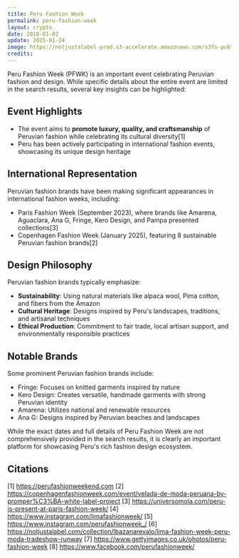 ```yaml
---
title: Peru Fashion Week
permalink: peru-fashion-week
layout: crypto
date: 2018-01-02
update: 2025-01-24
image: https://notjustalabel-prod.s3-accelerate.amazonaws.com/s3fs-public/styles/njal_large/public/LISBAZANAREVALO%20%2820%29%20copy_0.jpg?itok=pxunZUhw
credits:
---
```


Peru Fashion Week (PFWK) is an important event celebrating Peruvian fashion and design. While specific details about the entire event are limited in the search results, several key insights can be highlighted:

## Event Highlights
- The event aims to **promote luxury, quality, and craftsmanship** of Peruvian fashion while celebrating its cultural diversity[1]
- Peru has been actively participating in international fashion events, showcasing its unique design heritage

## International Representation
Peruvian fashion brands have been making significant appearances in international fashion weeks, including:
- Paris Fashion Week (September 2023), where brands like Amarena, Aguaclara, Ana G, Fringe, Kero Design, and Pampa presented collections[3]
- Copenhagen Fashion Week (January 2025), featuring 8 sustainable Peruvian fashion brands[2]

## Design Philosophy
Peruvian fashion brands typically emphasize:
- **Sustainability**: Using natural materials like alpaca wool, Pima cotton, and fibers from the Amazon
- **Cultural Heritage**: Designs inspired by Peru's landscapes, traditions, and artisanal techniques
- **Ethical Production**: Commitment to fair trade, local artisan support, and environmentally responsible practices

## Notable Brands
Some prominent Peruvian fashion brands include:
- Fringe: Focuses on knitted garments inspired by nature
- Kero Design: Creates versatile, handmade garments with strong Peruvian identity
- Amarena: Utilizes national and renewable resources
- Ana G: Designs inspired by Peruvian beaches and landscapes

While the exact dates and full details of Peru Fashion Week are not comprehensively provided in the search results, it is clearly an important platform for showcasing Peru's rich fashion design ecosystem.

## Citations

[1] https://perufashionweekend.com
[2] https://copenhagenfashionweek.com/event/velada-de-moda-peruana-by-promper%C3%BA-white-label-project
[3] https://universomola.com/peru-is-present-at-paris-fashion-week/
[4] https://www.instagram.com/limafashionweek/
[5] https://www.instagram.com/perufashionweek_/
[6] https://notjustalabel.com/collection/lbazanarevalo/lima-fashion-week-peru-moda-tradeshow-runway
[7] https://www.gettyimages.co.uk/photos/peru-fashion-week
[8] https://www.facebook.com/perufashionweek/
